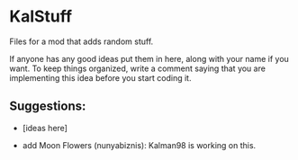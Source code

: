 # KalStuff
Files for a mod that adds random stuff.

If anyone has any good ideas put them in here, along with your name if you want. To keep things organized, write a comment saying that you are implementing this idea before you start coding it.

## Suggestions:

 - [ideas here]

 - add Moon Flowers (nunyabiznis): Kalman98 is working on this.
